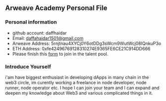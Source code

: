 ## Arweave Academy Personal File

### Personal information

- github account: daffhaidar
- Email: daffahaidar1501@gmail.com
- Arweave Address: 5rnjtnau4XYCj0Y6otDDg3sWcm9WutWcj08IQnkuP3o
- ETH Address: 0xfe42496769128310274E9365FE6CE21C914DD666
- Please finish this [form](https://docs.google.com/forms/d/e/1FAIpQLSfWA5fIIcBgmRppm3jNz5vmf9Mai_QMVil-2pO4r7YKn_Zhtw/viewform?usp=sf_link) to join in the talent pool.

### Introduce Yourself

i'am have biggest enthusiast in developing dApps in many chain in the web3 circle, im curently working a freelance in node developer, node runner, node operator etc. I hope I can join your team and I can expand and deepen my knowledge about Web3 and various complicated things in it.
